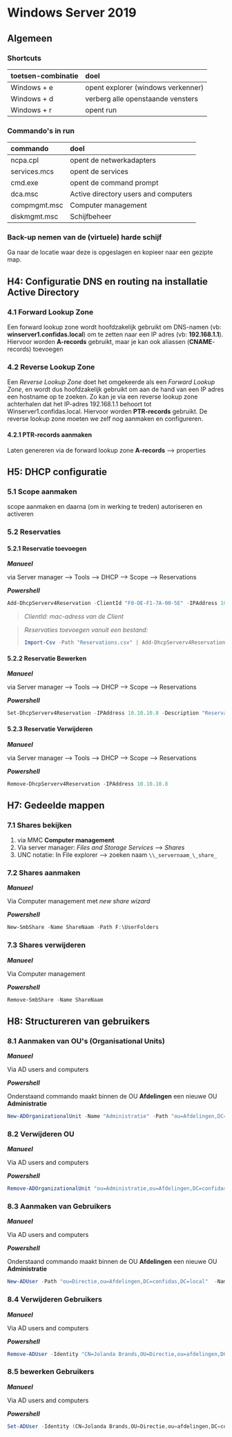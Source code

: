 # Windows Server 2019

## Algemeen

### Shortcuts

| toetsen-combinatie | doel                               |
| :----------------- | :--------------------------------- |
| Windows + e        | opent explorer (windows verkenner) |
| Windows + d        | verberg alle openstaande vensters  |
| Windows + r        | opent run                          |

### Commando's in run

| commando     | doel                                 |
| :----------- | :----------------------------------- |
| ncpa.cpl     | opent de netwerkadapters             |
| services.mcs | opent de services                    |
| cmd.exe      | opent de command prompt              |
| dca.msc      | Active directory users and computers |
| compmgmt.msc | Computer management                  |
| diskmgmt.msc | Schijfbeheer                         |

### Back-up nemen van de (virtuele) harde schijf

Ga naar de locatie waar deze is opgeslagen en kopieer naar een gezipte map.

## H4: Configuratie DNS en routing na installatie Active Directory

### 4.1 Forward Lookup Zone

Een forward lookup zone wordt hoofdzakelijk gebruikt om DNS-namen (vb: **winserver1.confidas.local**) om te zetten naar een IP adres (vb: **192.168.1.1**). Hiervoor worden **A-records** gebruikt, maar je kan ook aliassen (**CNAME**-records) toevoegen

### 4.2 Reverse Lookup Zone

Een _Reverse Lookup Zone_ doet het omgekeerde als een _Forward Lookup Zone_, en wordt dus hoofdzakelijk gebruikt om aan de hand van een IP adres een hostname op te zoeken. Zo kan je via een reverse lookup zone achterhalen dat het IP-adres 192.168.1.1 behoort tot Winserver1.confidas.local. Hiervoor worden **PTR-records** gebruikt. De reverse lookup zone moeten we zelf nog aanmaken en configureren.

#### 4.2.1 **PTR-records** aanmaken

Laten genereren via de forward lookup zone **A-records** --> properties

## H5: DHCP configuratie

### 5.1 Scope aanmaken

scope aanmaken en daarna (om in werking te treden) autoriseren en activeren

### 5.2 Reservaties

#### 5.2.1 Reservatie toevoegen

**_Manueel_**

via Server manager --> Tools --> DHCP --> Scope --> Reservations

**_Powershell_**

```powershell
Add-DhcpServerv4Reservation -ClientId "F0-DE-F1-7A-00-5E" -IPAddress 10.10.10.8 -ScopeId "192.168.1.0" -Description "Reservatie voor printer" -Name "ReservatieNaam"
```

> _ClientId: mac-adress van de Client_

> _Reservaties toevoegen vanuit een bestand:_
>
> ```powershell
> Import-Csv -Path "Reservations.csv" | Add-DhcpServerv4Reservation -ComputerName "dhcpserver.contoso.com"
> ```

#### 5.2.2 Reservatie Bewerken

**_Manueel_**

via Server manager --> Tools --> DHCP --> Scope --> Reservations

**_Powershell_**

```powershell
Set-DhcpServerv4Reservation -IPAddress 10.10.10.8 -Description "Reservatie voor een scanner" -Name nieuweReservatieNaam
```

#### 5.2.3 Reservatie Verwijderen

**_Manueel_**

via Server manager --> Tools --> DHCP --> Scope --> Reservations

**_Powershell_**

```powershell
Remove-DhcpServerv4Reservation -IPAddress 10.10.10.8
```

## H7: Gedeelde mappen

### 7.1 Shares bekijken

1. via MMC **Computer management**
2. Via server manager: _Files and Storage Services_ --> _Shares_
3. UNC notatie: In File explorer --> zoeken naam `\\_servernaam_\_share_`

### 7.2 Shares aanmaken

**_Manueel_**

Via Computer management met _new share wizard_

**_Powershell_**

```powershell
New-SmbShare -Name ShareNaam -Path F:\UserFolders
```

### 7.3 Shares verwijderen

**_Manueel_**

Via Computer management

**_Powershell_**

```powershell
Remove-SmbShare -Name ShareNaam
```

## H8: Structureren van gebruikers

### 8.1 Aanmaken van OU's (Organisational Units)

**_Manueel_**

Via AD users and computers

**_Powershell_**

Onderstaand commando maakt binnen de OU **Afdelingen** een nieuwe OU **Administratie**

```powershell
New-ADOrganizationalUnit -Name "Administratie" -Path "ou=Afdelingen,DC=confidas,DC=local" -ProtectedFromAccidentalDeletion $False
```

### 8.2 Verwijderen OU

**_Manueel_**

Via AD users and computers

**_Powershell_**

```powershell
Remove-ADOrganizationalUnit "ou=Administratie,ou=Afdelingen,DC=confidas,DC=local"
```

### 8.3 Aanmaken van Gebruikers

**_Manueel_**

Via AD users and computers

**_Powershell_**

Onderstaand commando maakt binnen de OU **Afdelingen** een nieuwe OU **Administratie**

```powershell
New-ADUser -Path "ou=Directie,ou=Afdelingen,DC=confidas,DC=local"  -Name "Jolando Brands" -Description "Adjunct Automatisering" -Title "Adjunct Directeur" -AccountPassword "jol&bra" -ProfilePath "\\winserver1\UserProfiles\%username%" -HomeDirectory "\\winserver1\UserFolders\%username%" -UserPrincipalName "jol_bra"
```

### 8.4 Verwijderen Gebruikers

**_Manueel_**

Via AD users and computers

**_Powershell_**

```powershell
Remove-ADUser -Identity "CN=Jolanda Brands,OU=Directie,ou=afdelingen,DC=confidas,DC=local"
```

### 8.5 bewerken Gebruikers

**_Manueel_**

Via AD users and computers

**_Powershell_**

```powershell
Set-ADUser -Identity (CN=Jolanda Brands,OU=Directie,ou=afdelingen,DC=confidas,DC=local) -DisplayName "jolanda branden" -Manager (Madelief Smets)
```
